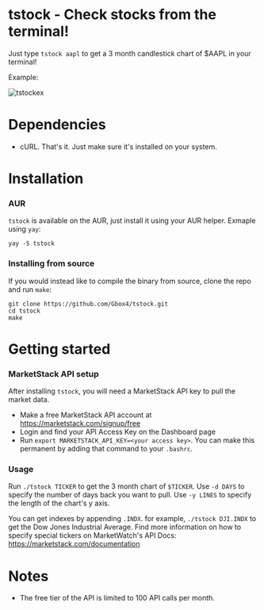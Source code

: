 # tstock - Check stocks from the terminal!

Just type `tstock aapl` to get a 3 month candlestick chart of $AAPL in your terminal!

Example:

<img src="https://i.ibb.co/Pry8DWC/tstockex.png" alt="tstockex" border="0">

# Dependencies
- cURL. That's it. Just make sure it's installed on your system.

# Installation
### AUR
`tstock` is available on the AUR, just install it using your AUR helper. Exmaple using `yay`:
```
yay -S tstock
```
### Installing from source
If you would instead like to compile the binary from source, clone the repo and run `make`:
```
git clone https://github.com/Gbox4/tstock.git
cd tstock
make
```


# Getting started
### MarketStack API setup
After installing `tstock`, you will need a MarketStack API key to pull the market data.

- Make a free MarketStack API account at https://marketstack.com/signup/free
- Login and find your API Access Key on the Dashboard page
- Run `export MARKETSTACK_API_KEY=<your access key>`. You can make this permanent by adding that command to your `.bashrc`.

### Usage
Run `./tstock TICKER` to get the 3 month chart of `$TICKER`. Use `-d DAYS` to specify the number of days back you want to pull. Use `-y LINES` to specify the length of the chart's y axis.

You can get indexes by appending `.INDX`. for example, `./tstock DJI.INDX` to get the Dow Jones Industrial Average. Find more information on how to specify special tickers on MarketWatch's API Docs: https://marketstack.com/documentation

# Notes
- The free tier of the API is limited to 100 API calls per month.
